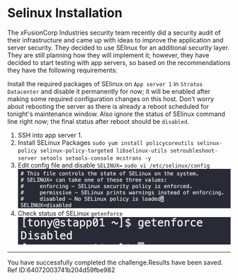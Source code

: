 # Selinux Installation

The xFusionCorp Industries security team recently did a security audit of their infrastructure and came up with ideas to improve the application and server security. They decided to use SElinux for an additional security layer. They are still planning how they will implement it; however, they have decided to start testing with app servers, so based on the recommendations they have the following requirements:

Install the required packages of SElinux on `App server 1` in `Stratos Datacenter` and disable it permanently for now; it will be enabled after making some required configuration changes on this host. Don't worry about rebooting the server as there is already a reboot scheduled for tonight's maintenance window. Also ignore the status of SElinux command line right now; the final status after reboot should be `disabled`.

1. SSH into app server 1.
2. Install SELinux Packages
   `sudo yum install policycoreutils selinux-policy selinux-policy-targeted libselinux-utils setroubleshoot-server setools setools-console mcstrans -y`
3. Edit config file and disable `SELINUX=`
   `sudo vi /etc/selinux/config`
   ![](images/20230815160742.png)
4. Check status of SELinux
   `getenforce`
   ![](images/20230815160933.png)

---

You have successfully completed the challenge.Results have been saved. Ref ID:64072003741b204d59fbe982